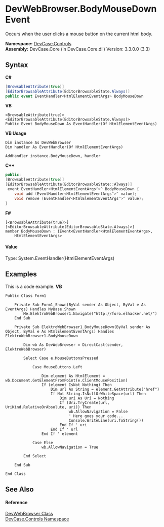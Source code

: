 # DevWebBrowser.BodyMouseDown Event
 

Occurs when the user clicks a mouse button on the current html body.

**Namespace:**&nbsp;<a href="N_DevCase_Controls">DevCase.Controls</a><br />**Assembly:**&nbsp;DevCase.Core (in DevCase.Core.dll) Version: 3.3.0.0 (3.3)

## Syntax

**C#**<br />
``` C#
[BrowsableAttribute(true)]
[EditorBrowsableAttribute(EditorBrowsableState.Always)]
public event EventHandler<HtmlElementEventArgs> BodyMouseDown
```

**VB**<br />
``` VB
<BrowsableAttribute(true)>
<EditorBrowsableAttribute(EditorBrowsableState.Always)>
Public Event BodyMouseDown As EventHandler(Of HtmlElementEventArgs)
```

**VB Usage**<br />
``` VB Usage
Dim instance As DevWebBrowser
Dim handler As EventHandler(Of HtmlElementEventArgs)

AddHandler instance.BodyMouseDown, handler

```

**C++**<br />
``` C++
public:
[BrowsableAttribute(true)]
[EditorBrowsableAttribute(EditorBrowsableState::Always)]
 event EventHandler<HtmlElementEventArgs^>^ BodyMouseDown {
	void add (EventHandler<HtmlElementEventArgs^>^ value);
	void remove (EventHandler<HtmlElementEventArgs^>^ value);
}
```

**F#**<br />
``` F#
[<BrowsableAttribute(true)>]
[<EditorBrowsableAttribute(EditorBrowsableState.Always)>]
member BodyMouseDown : IEvent<EventHandler<HtmlElementEventArgs>,
    HtmlElementEventArgs>

```


#### Value
Type: System.EventHandler(HtmlElementEventArgs)

## Examples
This is a code example. 
**VB**<br />
``` VB
Public Class Form1

    Private Sub Form1_Shown(ByVal sender As Object, ByVal e As EventArgs) Handles MyBase.Shown
        Me.ElektroWebBrowser1.Navigate("http://foro.elhacker.net/")
    End Sub

    Private Sub ElektroWebBrowser1_BodyMouseDown(ByVal sender As Object, ByVal e As HtmlElementEventArgs) Handles ElektroWebBrowser1.BodyMouseDown

        Dim wb As DevWebBrowser = DirectCast(sender, ElektroWebBrowser)

        Select Case e.MouseButtonsPressed

            Case MouseButtons.Left

                Dim element As HtmlElement = wb.Document.GetElementFromPoint(e.ClientMousePosition)
                If (element IsNot Nothing) Then
                    Dim url As String = element.GetAttribute("href")
                    If Not String.IsNullOrWhiteSpace(url) Then
                        Dim uri As Uri = Nothing
                        If (Uri.TryCreate(url, UriKind.RelativeOrAbsolute, uri)) Then
                            wb.AllowNavigation = False
                            ' Here goes your code...
                            Console.WriteLine(uri.ToString())
                        End If ' uri
                    End If ' url
                End If ' element

            Case Else
                wb.AllowNavigation = True

        End Select

    End Sub

End Class
```


## See Also


#### Reference
<a href="T_DevCase_Controls_DevWebBrowser">DevWebBrowser Class</a><br /><a href="N_DevCase_Controls">DevCase.Controls Namespace</a><br />